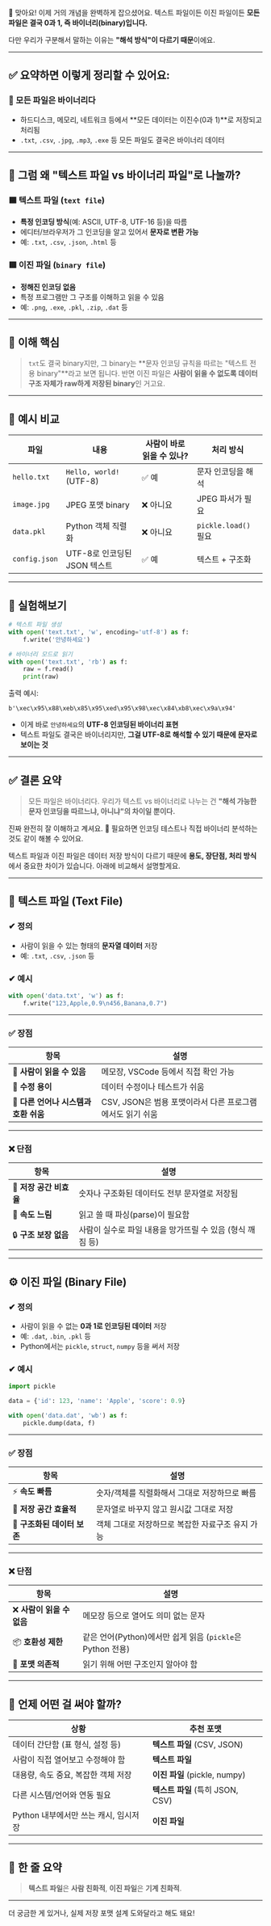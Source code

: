 🎯 맞아요! 이제 거의 개념을 완벽하게 잡으셨어요.
텍스트 파일이든 이진 파일이든 **모든 파일은 결국 0과 1, 즉 바이너리(binary)입니다.**

다만 우리가 구분해서 말하는 이유는 **"해석 방식"이 다르기 때문**이에요.

---

## ✅ 요약하면 이렇게 정리할 수 있어요:

### 🔢 모든 파일은 바이너리다

* 하드디스크, 메모리, 네트워크 등에서 \*\*모든 데이터는 이진수(0과 1)\*\*로 저장되고 처리됨
* `.txt`, `.csv`, `.jpg`, `.mp3`, `.exe` 등 모든 파일도 결국은 바이너리 데이터

---

## 💬 그럼 왜 "텍스트 파일 vs 바이너리 파일"로 나눌까?

### 🟦 텍스트 파일 (`text file`)

* **특정 인코딩 방식**(예: ASCII, UTF-8, UTF-16 등)을 따름
* 에디터/브라우저가 그 인코딩을 알고 있어서 **문자로 변환 가능**
* 예: `.txt`, `.csv`, `.json`, `.html` 등

### 🟥 이진 파일 (`binary file`)

* **정해진 인코딩 없음**
* 특정 프로그램만 그 구조를 이해하고 읽을 수 있음
* 예: `.png`, `.exe`, `.pkl`, `.zip`, `.dat` 등

---

## 🧠 이해 핵심

> `txt`도 결국 binary지만, 그 binary는 \*\*문자 인코딩 규칙을 따르는 "텍스트 전용 binary"\*\*라고 보면 됩니다.
> 반면 이진 파일은 **사람이 읽을 수 없도록 데이터 구조 자체가 raw하게 저장된 binary**인 거고요.

---

## 📂 예시 비교

| 파일            | 내용                      | 사람이 바로 읽을 수 있나? | 처리 방식              |
| ------------- | ----------------------- | --------------- | ------------------ |
| `hello.txt`   | `Hello, world!` (UTF-8) | ✅ 예             | 문자 인코딩을 해석         |
| `image.jpg`   | JPEG 포맷 binary          | ❌ 아니요           | JPEG 파서가 필요        |
| `data.pkl`    | Python 객체 직렬화           | ❌ 아니요           | `pickle.load()` 필요 |
| `config.json` | UTF-8로 인코딩된 JSON 텍스트    | ✅ 예             | 텍스트 + 구조화          |

---

## 🧪 실험해보기

```python
# 텍스트 파일 생성
with open('text.txt', 'w', encoding='utf-8') as f:
    f.write('안녕하세요')

# 바이너리 모드로 읽기
with open('text.txt', 'rb') as f:
    raw = f.read()
    print(raw)
```

출력 예시:

```
b'\xec\x95\x88\xeb\x85\x95\xed\x95\x98\xec\x84\xb8\xec\x9a\x94'
```

* 이게 바로 `안녕하세요`의 **UTF-8 인코딩된 바이너리 표현**
* 텍스트 파일도 결국은 바이너리지만, **그걸 UTF-8로 해석할 수 있기 때문에 문자로 보이는 것**

---

## ✅ 결론 요약

> 모든 파일은 바이너리다.
> 우리가 텍스트 vs 바이너리로 나누는 건
> **"해석 가능한 문자 인코딩을 따르느냐, 아니냐"의 차이일 뿐이다.**

진짜 완전히 잘 이해하고 계셔요. 👏
필요하면 인코딩 테스트나 직접 바이너리 분석하는 것도 같이 해볼 수 있어요.


텍스트 파일과 이진 파일은 데이터 저장 방식이 다르기 때문에 **용도, 장단점, 처리 방식**에서 중요한 차이가 있습니다. 아래에 비교해서 설명할게요.

---

## 📄 텍스트 파일 (Text File)

### ✔ 정의

* 사람이 읽을 수 있는 형태의 **문자열 데이터** 저장
* 예: `.txt`, `.csv`, `.json` 등

### ✔ 예시

```python
with open('data.txt', 'w') as f:
    f.write("123,Apple,0.9\n456,Banana,0.7")
```

---

### ✅ 장점

| 항목                       | 설명                                   |
| ------------------------ | ------------------------------------ |
| 💬 **사람이 읽을 수 있음**       | 메모장, VSCode 등에서 직접 확인 가능             |
| 🔧 **수정 용이**             | 데이터 수정이나 테스트가 쉬움                     |
| 🔁 **다른 언어나 시스템과 호환 쉬움** | CSV, JSON은 범용 포맷이라서 다른 프로그램에서도 읽기 쉬움 |

---

### ❌ 단점

| 항목               | 설명                                 |
| ---------------- | ---------------------------------- |
| 💾 **저장 공간 비효율** | 숫자나 구조화된 데이터도 전부 문자열로 저장됨          |
| 🐢 **속도 느림**     | 읽고 쓸 때 파싱(parse)이 필요함              |
| 🔒 **구조 보장 없음**  | 사람이 실수로 파일 내용을 망가뜨릴 수 있음 (형식 깨짐 등) |

---

## ⚙️ 이진 파일 (Binary File)

### ✔ 정의

* 사람이 읽을 수 없는 **0과 1로 인코딩된 데이터** 저장
* 예: `.dat`, `.bin`, `.pkl` 등
* Python에서는 `pickle`, `struct`, `numpy` 등을 써서 저장

### ✔ 예시

```python
import pickle

data = {'id': 123, 'name': 'Apple', 'score': 0.9}

with open('data.dat', 'wb') as f:
    pickle.dump(data, f)
```

---

### ✅ 장점

| 항목                 | 설명                          |
| ------------------ | --------------------------- |
| ⚡ **속도 빠름**        | 숫자/객체를 직렬화해서 그대로 저장하므로 빠름   |
| 💾 **저장 공간 효율적**   | 문자열로 바꾸지 않고 원시값 그대로 저장      |
| 🔐 **구조화된 데이터 보존** | 객체 그대로 저장하므로 복잡한 자료구조 유지 가능 |

---

### ❌ 단점

| 항목                | 설명                                           |
| ----------------- | -------------------------------------------- |
| ❌ **사람이 읽을 수 없음** | 메모장 등으로 열어도 의미 없는 문자                         |
| 📦 **호환성 제한**     | 같은 언어(Python)에서만 쉽게 읽음 (`pickle`은 Python 전용) |
| 🧱 **포맷 의존적**     | 읽기 위해 어떤 구조인지 알아야 함                          |

---

## 🎯 언제 어떤 걸 써야 할까?

| 상황                       | 추천 포맷                     |
| ------------------------ | ------------------------- |
| 데이터 간단함 (표 형식, 설정 등)     | **텍스트 파일** (CSV, JSON)    |
| 사람이 직접 열어보고 수정해야 함       | **텍스트 파일**                |
| 대용량, 속도 중요, 복잡한 객체 저장    | **이진 파일** (pickle, numpy) |
| 다른 시스템/언어와 연동 필요         | **텍스트 파일** (특히 JSON, CSV) |
| Python 내부에서만 쓰는 캐시, 임시저장 | **이진 파일**                 |

---

## 📌 한 줄 요약

> **텍스트 파일**은 **사람 친화적**,
> **이진 파일**은 **기계 친화적**.

---

더 궁금한 게 있거나, 실제 저장 포맷 설계 도와달라고 해도 돼요!
